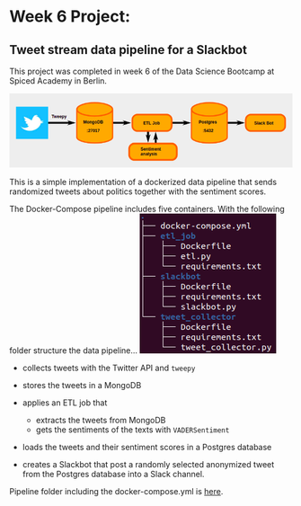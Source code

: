 # Week 6 Project:

## Tweet stream data pipeline for a Slackbot

This project was completed in week 6 of the Data Science Bootcamp at Spiced Academy in Berlin.

![pipeline](structure.png)

This is a simple implementation of a dockerized data pipeline that sends randomized tweets about politics together with the sentiment scores.

The Docker-Compose pipeline includes five containers. With the following folder structure the data pipeline...
![FolderTree](fol_str_tre.png)

- collects tweets with the Twitter API and ```tweepy```

- stores the tweets in a MongoDB
- applies an ETL job that
  - extracts the tweets from MongoDB
  - gets the sentiments of the texts with ```VADERSentiment```
- loads the tweets and their sentiment scores in a Postgres database
- creates a Slackbot that post a randomly selected anonymized tweet from the Postgres database into a Slack channel.

Pipeline folder including the docker-compose.yml is [here](docker_compose).